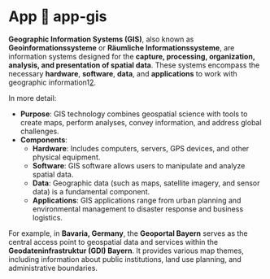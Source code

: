 # App 🎁 app-gis

**Geographic Information Systems (GIS)**, also known as **Geoinformationssysteme** or **Räumliche Informationssysteme**, are information systems designed for the **capture, processing, organization, analysis, and presentation of spatial data**. These systems encompass the necessary **hardware**, **software**, **data**, and **applications** to work with geographic information1[2](https://www.esri.de/de-de/was-ist-gis/uebersicht).

In more detail:

- **Purpose**: GIS technology combines geospatial science with tools to create maps, perform analyses, convey information, and address global challenges.
- **Components**:
  - **Hardware**: Includes computers, servers, GPS devices, and other physical equipment.
  - **Software**: GIS software allows users to manipulate and analyze spatial data.
  - **Data**: Geographic data (such as maps, satellite imagery, and sensor data) is a fundamental component.
  - **Applications**: GIS applications range from urban planning and environmental management to disaster response and business logistics.

For example, in **Bavaria, Germany**, the **Geoportal Bayern** serves as the central access point to geospatial data and services within the **Geodateninfrastruktur (GDI) Bayern**. It provides various map themes, including information about public institutions, land use planning, and administrative boundaries.
